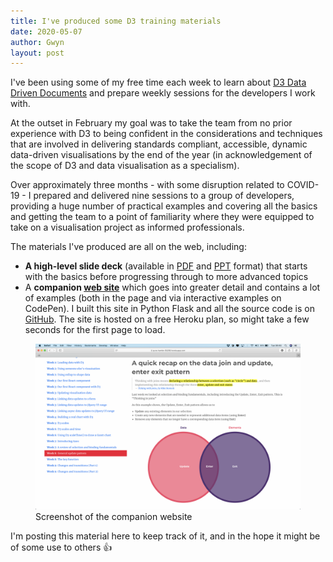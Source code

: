 ```yaml
---
title: I've produced some D3 training materials
date: 2020-05-07
author: Gwyn
layout: post
---
```


I've been using some of my free time each week to learn about [D3 Data Driven Documents](https://d3js.org) and prepare weekly sessions for the developers I work with. 

At the outset in February my goal was to take the team from no prior experience with D3 to being confident in the considerations and techniques that are involved in delivering standards compliant, accessible, dynamic data-driven visualisations by the end of the year (in acknowledgement of the scope of D3 and data visualisation as a specialism). 

Over approximately three months - with some disruption related to COVID-19 - I prepared and delivered nine sessions to a group of developers, providing a huge number of practical examples and covering all the basics and getting the team to a point of familiarity where they were equipped to take on a visualisation project as informed professionals.

The materials I've produced are all on the web, including:

* **A high-level slide deck** (available in [PDF](/content/visualisation_with_javaScript.pdf) and [PPT](/content/visualisation_with_javaScript.pptx) format) that starts with the basics before progressing through to more advanced topics
* A **companion [web site](https://pure-hamlet-59256.herokuapp.com)** which goes into greater detail and contains a lot of examples (both in the page and via interactive examples on CodePen). I built this site in Python Flask and all the source code is on [GitHub](https://github.com/gtvj/data-visualisation-javascript-with-web-standards). The site is hosted on a free Heroku plan, so might take a few seconds for the first page to load. 

<figure>
    <img src="/content/d3-website-screenshot.png"
         alt="Screenshot of the companion website">
    <figcaption>Screenshot of the companion website</figcaption>
</figure>

I'm posting this material here to keep track of it, and in the hope it might be of some use to others 👍


